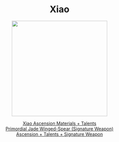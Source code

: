 <body>
  <div align="center">
    <h1> Xiao </h1>
<img src="https://static.wikia.nocookie.net/gensin-impact/images/5/5d/Character_Xiao_Full_Wish.png/revision/latest/scale-to-width/360?cb=20220507154523" width=300>
<p></p>
<a href="">Xiao Ascension Materials + Talents</a><br>
<a href="">Primordial Jade Winged-Spear (Signature Weapon)</a><br>
<a href="">Ascension + Talents + Signature Weapon</a>
  
  </div>
</body>
